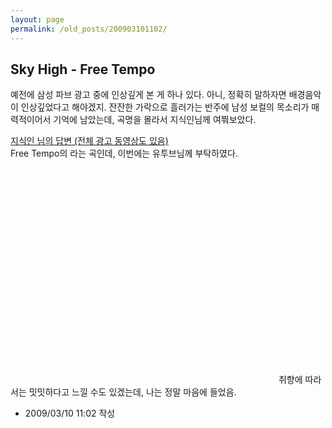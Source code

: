 ```yaml
---
layout: page
permalink: /old_posts/200903101102/
---
```


## Sky High - Free Tempo

예전에 삼성 파브 광고 중에 인상깊게 본 게 하나 있다. 아니, 정확히 말하자면 배경음악이 인상깊었다고 해야겠지. 잔잔한 가락으로 흘러가는 반주에 남성 보컬의 목소리가 매력적이어서 기억에 남았는데, 곡명을 몰라서 지식인님께 여쭤보았다.

<a href="http://kin.naver.com/detail/detail.php?d1id=3&amp;dir_id=30618&amp;eid=sy6MpVeJVc7h6G9cCgRLCp7ROvjLUAr9&amp;qb=xsS66iCxpLDtILnosObAvb7H&amp;enc=euc-kr">지식인 님의 답변 (전체 광고 동영상도 있음)<br/></a>
Free Tempo의 <Sky High>라는 곡인데, 이번에는 유투브님께 부탁하였다.

<object height="344" width="425"><embed allowfullscreen="true" allowscriptaccess="always" height="344" src="http://www.youtube.com/v/gAf56dP2tDM&amp;hl=ko&amp;fs=1" type="application/x-shockwave-flash" width="425"/></object>
취향에 따라서는 밋밋하다고 느낄 수도 있겠는데, 나는 정말 마음에 들었음.





- 2009/03/10 11:02 작성